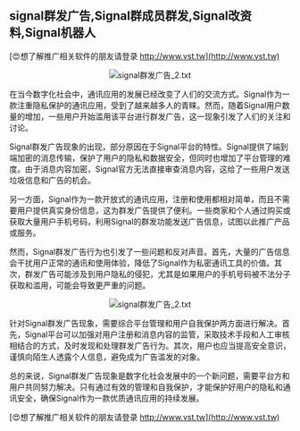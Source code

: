 ## **signal群发广告,Signal群成员群发,Signal改资料,Signal机器人**

[😍想了解推广相关软件的朋友请登录 http://www.vst.tw](http://www.vst.tw)

 <center><img src="https://vst.tw/MP4/tuiguang/png/1.png" alt="signal群发广告_2.txt"></center>

在当今数字化社会中，通讯应用的发展已经改变了人们的交流方式。Signal作为一款注重隐私保护的通讯应用，受到了越来越多人的青睐。然而，随着Signal用户数量的增加，一些用户开始滥用该平台进行群发广告，这一现象引发了人们的关注和讨论。

Signal群发广告现象的出现，部分原因在于Signal平台的特性。Signal提供了端到端加密的消息传输，保护了用户的隐私和数据安全，但同时也增加了平台管理的难度。由于消息内容加密，Signal官方无法直接审查消息内容，这给了一些用户发送垃圾信息和广告的机会。

另一方面，Signal作为一款开放式的通讯应用，注册和使用都相对简单，而且不需要用户提供真实身份信息，这为群发广告提供了便利。一些商家和个人通过购买或获取大量用户手机号码，利用Signal的群发功能发送广告信息，试图以此推广产品或服务。

然而，Signal群发广告行为也引发了一些问题和反对声音。首先，大量的广告信息会干扰用户正常的通讯和使用体验，降低了Signal作为私密通讯工具的价值。其次，群发广告可能涉及到用户隐私的侵犯，尤其是如果用户的手机号码被不法分子获取和滥用，可能会导致更严重的问题。

 <center><img src="https://vst.tw/MP4/tuiguang/png/5.png" alt="signal群发广告_2.txt"></center>

针对Signal群发广告现象，需要综合平台管理和用户自我保护两方面进行解决。首先，Signal平台可以加强对用户注册和消息内容的监管，采取技术手段和人工审核相结合的方式，及时发现和处理群发广告行为。其次，用户也应当提高安全意识，谨慎向陌生人透露个人信息，避免成为广告滥发的对象。

总的来说，Signal群发广告现象是数字化社会发展中的一个新问题，需要平台方和用户共同努力解决。只有通过有效的管理和自我保护，才能保护好用户的隐私和通讯安全，确保Signal作为一款优质通讯应用的持续发展。

[😍想了解推广相关软件的朋友请登录 http://www.vst.tw](http://www.vst.tw)



